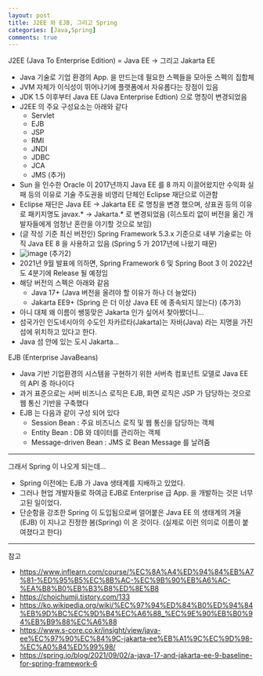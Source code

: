 ```yaml
---
layout: post
title: J2EE 와 EJB, 그리고 Spring
categories: [Java,Spring]
comments: true
---
```


J2EE (Java To Enterprise Edition) = Java EE -> 그리고 Jakarta EE
- Java 기술로 기업 환경의 App. 을 만드는데 필요한 스펙들을 모아둔 스펙의 집합체
- JVM 자체가 이식성이 뛰어나기에 플랫폼에서 자유롭다는 장점이 있음
- JDK 1.5 이후부터 Java EE (Java Enterprise Edtion) 으로 명칭이 변경되었음
- J2EE 의 주요 구성요소는 아래와 같다
	- Servlet
	- EJB
	- JSP
	- RMI
	- JNDI
	- JDBC
	- JCA
	- JMS
(추가)
- Sun 을 인수한 Oracle 이 2017년까지 Java EE 를 8 까지 이끌어왔지만 수익화 실패 등의 이유로 기술 주도권을 비영리 단체인 Eclipse 재단으로 이관함
- Eclipse 재단은 Java EE -> Jakarta EE 로 명칭을 변경 했으며, 상표권 등의 이유로 패키지명도 javax.* -> Jakarta.* 로 변경되었음 (히스토리 없이 버전을 옮긴 개발자들에게 엄청난 혼란을 야기할 것으로 보임)
- (글 작성 기준 최신 버전인) Spring Framework 5.3.x 기준으로 내부 기술로는 아직 Java EE 8 을 사용하고 있음 (Spring 5 가 2017년에 나왔기 때문) 
- ![image](https://user-images.githubusercontent.com/23256138/145703993-8dc870e5-7010-40ac-9512-59efe446ec18.png)
(추가2)
- 2021년 9월 발표에 의하면, Spring Framework 6 및 Spring Boot 3 이 2022년도 4분기에 Release 될 예정임
- 해당 버전의 스펙은 아래와 같음
	- Java 17+ (Java 버전을 올려야 할 이유가 하나 더 늘었다)
	- Jakarta EE9+ (Spring  은 더 이상 Java EE 에 종속되지 않는다)
(추가3)
- 아니 대체 왜 이름이 쌩뚱맞은 Jakarta 인가 싶어서 찾아봤더니...
- 섬국가인 인도네시아의 수도인 자카르타(Jakarta)는 자바(Java) 라는 지명을 가진 섬에 위치하고 있다고 한다.
- Java 섬 안에 있는 도시 Jakarta...

EJB (Enterprise JavaBeans)
- Java 기반 기업환경의 시스템을 구현하기 위한 서버측 컴포넌트 모델로 Java EE 의 API 중 하나이다
- 과거 표준으로는 서버 비즈니스 로직은 EJB, 화면 로직은 JSP 가 담당하는 것으로 웹 통신 기반을 구축했다
- EJB 는 다음과 같이 구성 되어 있다
	- Session Bean : 주요 비즈니스 로직 및 웹 통신을 담당하는 객체
	- Entity Bean : DB 와 데이터를 관리하는 객체
	- Message-driven Bean : JMS 로 Bean Message 를 날려줌

-----------

그래서 Spring 이 나오게 되는데...
- Spring 이전에는 EJB 가 Java 생태계를 지배하고 있었다.
- 그러나 현업 개발자들로 하여금 EJB로 Enterprise 급 App. 을 개발하는 것은 너무 고된 일이었다.
- 단순함을 강조한 Spring 이 도입됨으로써 얼어붙은 Java EE 의 생태계의 겨울(EJB) 이 지나고 진정한 봄(Spring) 이 온 것이다. (실제로 이런 의미로 이름이 붙여졌다고 한다)

-----------

참고

- https://www.inflearn.com/course/%EC%8A%A4%ED%94%84%EB%A7%81-%ED%95%B5%EC%8B%AC-%EC%9B%90%EB%A6%AC-%EA%B8%B0%EB%B3%B8%ED%8E%B8
- https://choichumji.tistory.com/133
- https://ko.wikipedia.org/wiki/%EC%97%94%ED%84%B0%ED%94%84%EB%9D%BC%EC%9D%B4%EC%A6%88_%EC%9E%90%EB%B0%94%EB%B9%88%EC%A6%88
- https://www.s-core.co.kr/insight/view/java-ee%EC%97%90%EC%84%9C-jakarta-ee%EB%A1%9C%EC%9D%98-%EC%A0%84%ED%99%98/
- https://spring.io/blog/2021/09/02/a-java-17-and-jakarta-ee-9-baseline-for-spring-framework-6
